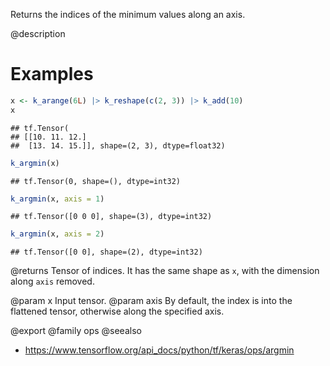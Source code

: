 Returns the indices of the minimum values along an axis.

@description

# Examples

```r
x <- k_arange(6L) |> k_reshape(c(2, 3)) |> k_add(10)
x
```

```
## tf.Tensor(
## [[10. 11. 12.]
##  [13. 14. 15.]], shape=(2, 3), dtype=float32)
```

```r
k_argmin(x)
```

```
## tf.Tensor(0, shape=(), dtype=int32)
```

```r
k_argmin(x, axis = 1)
```

```
## tf.Tensor([0 0 0], shape=(3), dtype=int32)
```

```r
k_argmin(x, axis = 2)
```

```
## tf.Tensor([0 0], shape=(2), dtype=int32)
```

@returns
Tensor of indices. It has the same shape as `x`, with the dimension
along `axis` removed.

@param x Input tensor.
@param axis By default, the index is into the flattened tensor, otherwise
    along the specified axis.

@export
@family ops
@seealso
+ <https://www.tensorflow.org/api_docs/python/tf/keras/ops/argmin>

